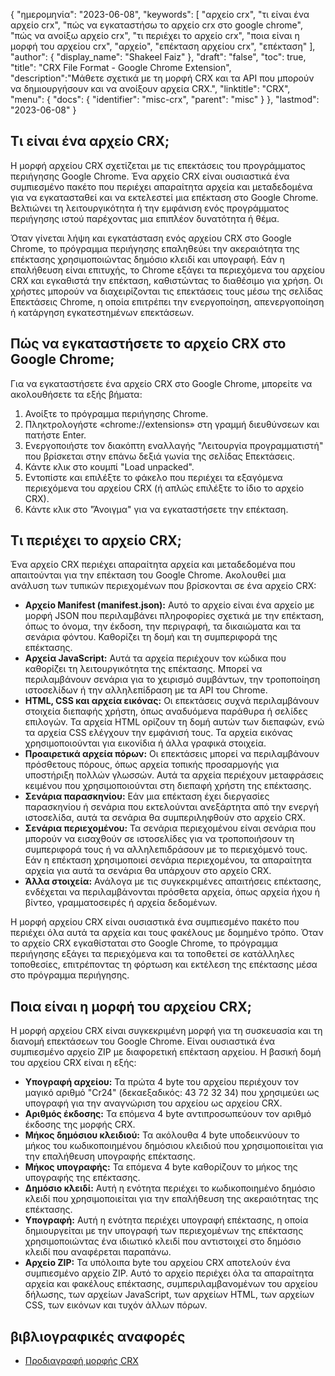 {
"ημερομηνία": "2023-06-08",
  "keywords": [
"αρχείο crx",
"τι είναι ένα αρχείο crx",
"πώς να εγκαταστήσω το αρχείο crx στο google chrome",
"πώς να ανοίξω αρχείο crx",
"τι περιέχει το αρχείο crx",
"ποια είναι η μορφή του αρχείου crx",
"αρχείο",
"επέκταση αρχείου crx",
"επέκταση"
],
  "author": {
"display_name": "Shakeel Faiz"
},
"draft": "false",
"toc": true,
"title": "CRX File Format - Google Chrome Extension",
  "description":"Μάθετε σχετικά με τη μορφή CRX και τα API που μπορούν να δημιουργήσουν και να ανοίξουν αρχεία CRX.",
"linktitle": "CRX",
  "menu": {
    "docs": {
      "identifier": "misc-crx",
      "parent": "misc"
}
},
"lastmod": "2023-06-08"
}

## Τι είναι ένα αρχείο CRX;

Η μορφή αρχείου CRX σχετίζεται με τις επεκτάσεις του προγράμματος περιήγησης Google Chrome. Ένα αρχείο CRX είναι ουσιαστικά ένα συμπιεσμένο πακέτο που περιέχει απαραίτητα αρχεία και μεταδεδομένα για να εγκατασταθεί και να εκτελεστεί μια επέκταση στο Google Chrome. Βελτιώνει τη λειτουργικότητα ή την εμφάνιση ενός προγράμματος περιήγησης ιστού παρέχοντας μια επιπλέον δυνατότητα ή θέμα.

Όταν γίνεται λήψη και εγκατάσταση ενός αρχείου CRX στο Google Chrome, το πρόγραμμα περιήγησης επαληθεύει την ακεραιότητα της επέκτασης χρησιμοποιώντας δημόσιο κλειδί και υπογραφή. Εάν η επαλήθευση είναι επιτυχής, το Chrome εξάγει τα περιεχόμενα του αρχείου CRX και εγκαθιστά την επέκταση, καθιστώντας το διαθέσιμο για χρήση. Οι χρήστες μπορούν να διαχειρίζονται τις επεκτάσεις τους μέσω της σελίδας Επεκτάσεις Chrome, η οποία επιτρέπει την ενεργοποίηση, απενεργοποίηση ή κατάργηση εγκατεστημένων επεκτάσεων.

## Πώς να εγκαταστήσετε το αρχείο CRX στο Google Chrome;

Για να εγκαταστήσετε ένα αρχείο CRX στο Google Chrome, μπορείτε να ακολουθήσετε τα εξής βήματα:

1. Ανοίξτε το πρόγραμμα περιήγησης Chrome.
2. Πληκτρολογήστε «chrome://extensions» στη γραμμή διευθύνσεων και πατήστε Enter.
3. Ενεργοποιήστε τον διακόπτη εναλλαγής "Λειτουργία προγραμματιστή" που βρίσκεται στην επάνω δεξιά γωνία της σελίδας Επεκτάσεις.
4. Κάντε κλικ στο κουμπί "Load unpacked".
5. Εντοπίστε και επιλέξτε το φάκελο που περιέχει τα εξαγόμενα περιεχόμενα του αρχείου CRX (ή απλώς επιλέξτε το ίδιο το αρχείο CRX).
6. Κάντε κλικ στο "Άνοιγμα" για να εγκαταστήσετε την επέκταση.

## Τι περιέχει το αρχείο CRX;

Ένα αρχείο CRX περιέχει απαραίτητα αρχεία και μεταδεδομένα που απαιτούνται για την επέκταση του Google Chrome. Ακολουθεί μια ανάλυση των τυπικών περιεχομένων που βρίσκονται σε ένα αρχείο CRX:

- **Αρχείο Manifest (manifest.json):** Αυτό το αρχείο είναι ένα αρχείο με μορφή JSON που περιλαμβάνει πληροφορίες σχετικά με την επέκταση, όπως το όνομα, την έκδοση, την περιγραφή, τα δικαιώματα και τα σενάρια φόντου. Καθορίζει τη δομή και τη συμπεριφορά της επέκτασης.
- **Αρχεία JavaScript:** Αυτά τα αρχεία περιέχουν τον κώδικα που καθορίζει τη λειτουργικότητα της επέκτασης. Μπορεί να περιλαμβάνουν σενάρια για το χειρισμό συμβάντων, την τροποποίηση ιστοσελίδων ή την αλληλεπίδραση με τα API του Chrome.
- **HTML, CSS και αρχεία εικόνας:** Οι επεκτάσεις συχνά περιλαμβάνουν στοιχεία διεπαφής χρήστη, όπως αναδυόμενα παράθυρα ή σελίδες επιλογών. Τα αρχεία HTML ορίζουν τη δομή αυτών των διεπαφών, ενώ τα αρχεία CSS ελέγχουν την εμφάνισή τους. Τα αρχεία εικόνας χρησιμοποιούνται για εικονίδια ή άλλα γραφικά στοιχεία.
- **Προαιρετικά αρχεία πόρων:** Οι επεκτάσεις μπορεί να περιλαμβάνουν πρόσθετους πόρους, όπως αρχεία τοπικής προσαρμογής για υποστήριξη πολλών γλωσσών. Αυτά τα αρχεία περιέχουν μεταφράσεις κειμένου που χρησιμοποιούνται στη διεπαφή χρήστη της επέκτασης.
- **Σενάρια παρασκηνίου:** Εάν μια επέκταση έχει διεργασίες παρασκηνίου ή σενάρια που εκτελούνται ανεξάρτητα από την ενεργή ιστοσελίδα, αυτά τα σενάρια θα συμπεριληφθούν στο αρχείο CRX.
- **Σενάρια περιεχομένου:** Τα σενάρια περιεχομένου είναι σενάρια που μπορούν να εισαχθούν σε ιστοσελίδες για να τροποποιήσουν τη συμπεριφορά τους ή να αλληλεπιδράσουν με το περιεχόμενό τους. Εάν η επέκταση χρησιμοποιεί σενάρια περιεχομένου, τα απαραίτητα αρχεία για αυτά τα σενάρια θα υπάρχουν στο αρχείο CRX.
- **Άλλα στοιχεία:** Ανάλογα με τις συγκεκριμένες απαιτήσεις επέκτασης, ενδέχεται να περιλαμβάνονται πρόσθετα αρχεία, όπως αρχεία ήχου ή βίντεο, γραμματοσειρές ή αρχεία δεδομένων.

Η μορφή αρχείου CRX είναι ουσιαστικά ένα συμπιεσμένο πακέτο που περιέχει όλα αυτά τα αρχεία και τους φακέλους με δομημένο τρόπο. Όταν το αρχείο CRX εγκαθίσταται στο Google Chrome, το πρόγραμμα περιήγησης εξάγει τα περιεχόμενα και τα τοποθετεί σε κατάλληλες τοποθεσίες, επιτρέποντας τη φόρτωση και εκτέλεση της επέκτασης μέσα στο πρόγραμμα περιήγησης.

## Ποια είναι η μορφή του αρχείου CRX;

Η μορφή αρχείου CRX είναι συγκεκριμένη μορφή για τη συσκευασία και τη διανομή επεκτάσεων του Google Chrome. Είναι ουσιαστικά ένα συμπιεσμένο αρχείο ZIP με διαφορετική επέκταση αρχείου. Η βασική δομή του αρχείου CRX είναι η εξής:

- **Υπογραφή αρχείου:** Τα πρώτα 4 byte του αρχείου περιέχουν τον μαγικό αριθμό "Cr24" (δεκαεξαδικός: 43 72 32 34) που χρησιμεύει ως υπογραφή για την αναγνώριση του αρχείου ως αρχείου CRX.
- **Αριθμός έκδοσης:** Τα επόμενα 4 byte αντιπροσωπεύουν τον αριθμό έκδοσης της μορφής CRX.
- **Μήκος δημόσιου κλειδιού:** Τα ακόλουθα 4 byte υποδεικνύουν το μήκος του κωδικοποιημένου δημόσιου κλειδιού που χρησιμοποιείται για την επαλήθευση υπογραφής επέκτασης.
- **Μήκος υπογραφής:** Τα επόμενα 4 byte καθορίζουν το μήκος της υπογραφής της επέκτασης.
- **Δημόσιο κλειδί:** Αυτή η ενότητα περιέχει το κωδικοποιημένο δημόσιο κλειδί που χρησιμοποιείται για την επαλήθευση της ακεραιότητας της επέκτασης.
- **Υπογραφή:** Αυτή η ενότητα περιέχει υπογραφή επέκτασης, η οποία δημιουργείται με την υπογραφή των περιεχομένων της επέκτασης χρησιμοποιώντας ένα ιδιωτικό κλειδί που αντιστοιχεί στο δημόσιο κλειδί που αναφέρεται παραπάνω.
- **Αρχείο ZIP:** Τα υπόλοιπα byte του αρχείου CRX αποτελούν ένα συμπιεσμένο αρχείο ZIP. Αυτό το αρχείο περιέχει όλα τα απαραίτητα αρχεία και φακέλους επέκτασης, συμπεριλαμβανομένων του αρχείου δήλωσης, των αρχείων JavaScript, των αρχείων HTML, των αρχείων CSS, των εικόνων και τυχόν άλλων πόρων.

## βιβλιογραφικές αναφορές
* [Προδιαγραφή μορφής CRX](https://groups.google.com/a/chromium.org/g/chromium-extensions/c/K3YIsNL_Et4)

